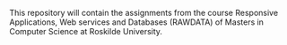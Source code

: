 This repository will contain the assignments from the course Responsive Applications, Web services and Databases (RAWDATA) of Masters in Computer Science at Roskilde University.